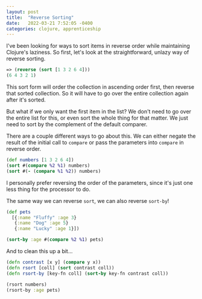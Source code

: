 ```yaml
---
layout: post
title:  "Reverse Sorting"
date:   2022-03-21 7:52:05 -0400
categories: clojure, apprenticeship
---
```


I've been looking for ways to sort items in reverse order
while maintaining Clojure's laziness. So first, let's look
at the straightforward, unlazy way of reverse sorting.

````clojure
=> (reverse (sort [1 3 2 6 4]))
(6 4 3 2 1)
````

This sort form will order the collection in ascending order 
first, then reverse that sorted collection. So it will have
to go over the entire collection again after it's sorted. 

But what if we only want the first item in the list? We 
don't need to go over the entire list for this, or even
sort the whole thing for that matter. We just need to 
sort by the complement of the default comparer.

There are a couple different ways to go about this. 
We can either negate the result of the initial call to
`compare` or pass the parameters into `compare` in 
reverse order.

````clojure
(def numbers [1 3 2 6 4])
(sort #(compare %2 %1) numbers)
(sort #(- (compare %1 %2)) numbers)
````

I personally prefer reversing the order of the parameters,
since it's just one less thing for the processor to do.

The same way we can reverse `sort`, we can also reverse `sort-by`!

````clojure
(def pets 
  [{:name "Fluffy" :age 3}
   {:name "Dog" :age 5}
   {:name "Lucky" :age 1}])

(sort-by :age #(compare %2 %1) pets)
````

And to clean this up a bit...

````clojure
(defn contrast [x y] (compare y x))
(defn rsort [coll] (sort contrast coll))
(defn rsort-by [key-fn coll] (sort-by key-fn contrast coll))

(rsort numbers)
(rsort-by :age pets)
````
